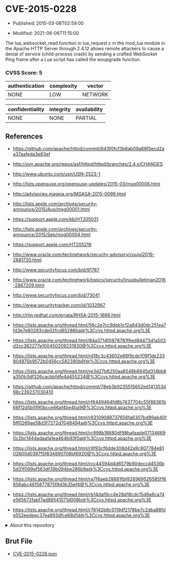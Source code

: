 # CVE-2015-0228

- Published: 2015-03-08T02:59:00

- Modified: 2021-06-06T11:15:00

The lua_websocket_read function in lua_request.c in the mod_lua module in the Apache HTTP Server through 2.4.12 allows remote attackers to cause a denial of service (child-process crash) by sending a crafted WebSocket Ping frame after a Lua script has called the wsupgrade function.

### CVSS Score: **5**

| authentication | complexity | vector |
| --- | --- | --- |
| NONE | LOW | NETWORK |

| confidentiality | integrity | availability |
| --- | --- | --- |
| NONE | NONE | PARTIAL |

## References

* https://github.com/apache/httpd/commit/643f0fcf3b8ab09a68f0ecd2aa37aafeda3e63ef

* http://svn.apache.org/repos/asf/httpd/httpd/branches/2.4.x/CHANGES

* http://www.ubuntu.com/usn/USN-2523-1

* http://lists.opensuse.org/opensuse-updates/2015-03/msg00006.html

* http://advisories.mageia.org/MGASA-2015-0099.html

* http://lists.apple.com/archives/security-announce/2015/Aug/msg00001.html

* https://support.apple.com/kb/HT205031

* http://lists.apple.com/archives/security-announce/2015/Sep/msg00004.html

* https://support.apple.com/HT205219

* http://www.oracle.com/technetwork/security-advisory/cpujul2016-2881720.html

* http://www.securityfocus.com/bid/91787

* http://www.oracle.com/technetwork/topics/security/linuxbulletinjan2016-2867209.html

* http://www.securityfocus.com/bid/73041

* http://www.securitytracker.com/id/1032967

* http://rhn.redhat.com/errata/RHSA-2015-1666.html

* https://lists.apache.org/thread.html/56c2e7cc9deb1c12a843d0dc251ea7fd3e7e80293cde02fcd65286ba@%3Ccvs.httpd.apache.org%3E

* https://lists.apache.org/thread.html/84a3714f0878781f6ed84473d1a503d2cc382277e100450209231830@%3Ccvs.httpd.apache.org%3E

* https://lists.apache.org/thread.html/rd18c3c43602e66f9cdcf09f1de233804975b9572b0456cc582390b6f@%3Ccvs.httpd.apache.org%3E

* https://lists.apache.org/thread.html/re3d27b6250aa8548b8845d314bb8a350b3df326cacbbfdfe4d455234@%3Ccvs.httpd.apache.org%3E

* https://github.com/apache/httpd/commit/78eb3b9235515652ed141353d98c239237030410

* https://lists.apache.org/thread.html/rf6449464fd8b7437704c55f88361b66f12d5b5f90bcce66af4be4ba9@%3Ccvs.httpd.apache.org%3E

* https://lists.apache.org/thread.html/r83109088737656fa6307bd99ab40f8ff0269ae58d3f7272d7048494a@%3Ccvs.httpd.apache.org%3E

* https://lists.apache.org/thread.html/rc998b18880df98bafaade071346690c2bc1444adaa1a1ea464b93f0a@%3Ccvs.httpd.apache.org%3E

* https://lists.apache.org/thread.html/r9f93cf6dde308d42a9c807784e8102600d0397f5f834890708bf6920@%3Ccvs.httpd.apache.org%3E

* https://lists.apache.org/thread.html/rcc44594d4d6579b90deccd4536b5d31f099ef563df39b094be286b9e@%3Ccvs.httpd.apache.org%3E

* https://lists.apache.org/thread.html/ra7f6aeb28661fbf826969526585f16856abc4615877875f9d3b35ef4@%3Ccvs.httpd.apache.org%3E

* https://lists.apache.org/thread.html/rb14daf9cc4e28d18cdc15d6a6ca74e565672fabf7ad89541071d008b@%3Ccvs.httpd.apache.org%3E

* https://lists.apache.org/thread.html/r76142b8c5119df2178be7c2dba88fde552eedeec37ea993dfce68d1d@%3Ccvs.httpd.apache.org%3E

<details>
<summary>About this repository</summary> 

  This repository is part of the project [Live Hack CVE](https://github.com/Live-Hack-CVE). Main website can be found [www.live-hack.org](https://www.live-hack.org) 
  
  Made by [Sn0wAlice](https://github.com/Sn0wAlice) for the people that care about security and need to have a feed of the latest CVEs. Hope you enjoy it, don't forget to star the repo and follow me on [Twitter](https://twitter.com/Sn0wAlice) and [Github](https://github.com/Sn0wAlice). And that is my [personnal website](https://www.alice-snow.me/)

  - [Home Page](https://github.com/Live-Hack-CVE)
  - [Framework](https://github.com/Live-Hack-CVE/cve-framework)
  - [CVE database](https://github.com/Live-Hack-CVE/full_database)
  - [Changelog](https://github.com/Live-Hack-CVE/Changelog)
</details>

## Brut File

* [CVE-2015-0228.json](https://raw.githubusercontent.com/Live-Hack-CVE/full_database/main/cves/2015/CVE-2015-0228.json)

